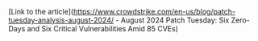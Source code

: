 [Link to the article](https://www.crowdstrike.com/en-us/blog/patch-tuesday-analysis-august-2024/ - August 2024 Patch Tuesday: Six Zero-Days and Six Critical Vulnerabilities Amid 85 CVEs)
